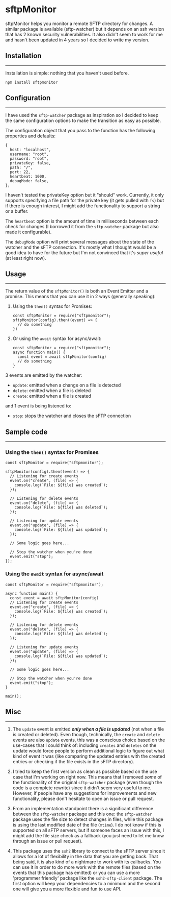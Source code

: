 # sftpMonitor

sftpMonitor helps you monitor a remote SFTP directory for changes.
A similar package is available (sftp-watcher) but it depends on an ssh version that has 2 known security vulnerabilities. It also didn't seem to work for me and hasn't been updated in 4 years so I decided to write my version.

## Installation

---

Installation is simple: nothing that you haven't used before.

    npm install sftpmonitor

## Configuration

---

I have used the `sftp-watcher` package as inspiration so I decided to keep the same configuration options to make the transition as easy as possible.

The configuration object that you pass to the function has the following properties and defaults:

    {
      host: "localhost",
      username: "root",
      password: "root",
      privateKey: false,
      path: "/",
      port: 22,
      heartbeat: 1000,
      debugMode: false,
    };

I haven't tested the privateKey option but it "should" work. Currently, it only supports specifying a file path for the private key (it gets pulled with `fs`) but if there is enough interest, I might add the functionality to support a string or a buffer.

The `heartbeat` option is the amount of time in milliseconds between each check for changes (I borrowed it from the `sftp-watcher` package but also made it configurable).

The `debugMode` option will print several messages about the state of the watcher and the sFTP connection. It's mostly what I thought would be a good idea to have for the future but I'm not convinced that it's _super useful_ (at least right now).

## Usage

---

The return value of the `sftpMonitor()` is both an Event Emitter and a promise. This means that you can use it in 2 ways (generally speaking):

1.  Using the `then()` syntax for Promises:

        const sftpMonitor = require("sftpmonitor");
        sftpMonitor(config).then((event) => {
          // do something
        })

2.  Or using the `await` syntax for async/await:

        const sftpMonitor = require("sftpmonitor");
        async function main() {
          const event = await sftpMonitor(config)
          // do something
        }

3 events are emitted by the watcher:

- `update`: emitted when a change on a file is detected
- `delete`: emitted when a file is deleted
- `create`: emitted when a file is created

and 1 event is being listened to:

- `stop`: stops the watcher and closes the sFTP connection

## Sample code

---

### Using the `then()` syntax for Promises

    const sftpMonitor = require("sftpmonitor");

    sftpMonitor(config).then((event) => {
      // Listening for create events
      event.on("create", (file) => {
        console.log(`File: ${file} was created`);
      });

      // Listening for delete events
      event.on("delete", (file) => {
        console.log(`File: ${file} was deleted`);
      });

      // Listening for update events
      event.on("update", (file) => {
        console.log(`File: ${file} was updated`);
      });

      // Some logic goes here...

      // Stop the watcher when you're done
      event.emit("stop");
    });

### Using the `await` syntax for async/await

    const sftpMonitor = require("sftpmonitor");

    async function main() {
      const event = await sftpMonitor(config)
      // Listening for create events
      event.on("create", (file) => {
        console.log(`File: ${file} was created`);
      });

      // Listening for delete events
      event.on("delete", (file) => {
        console.log(`File: ${file} was deleted`);
      });

      // Listening for update events
      event.on("update", (file) => {
        console.log(`File: ${file} was updated`);
      });

      // Some logic goes here...

      // Stop the watcher when you're done
      event.emit("stop");
    }

    main();

## Misc

---

1. The `update` event is emitted _**only when a file is updated**_ (not when a file is created or deleted). Even though, technically, the `create` and `delete` events are also `update` events, this was a conscious choice based on the use-cases that I could think of: including `creates` and `deletes` on the update would force people to perform additional logic to figure out what kind of event it was (like comparing the updated entries with the created entries or checking if the file exists in the sFTP directory).

2. I tried to keep the first version as clean as possible based on the use case that I'm working on right now. This means that I removed _some_ of the functionality of the original `sftp-watcher` package (even though the code is a complete rewrite) since it didn't seem very useful to me. However, if people have any suggestions for improvements and new functionality, please don't hesitate to open an issue or pull request.

3. From an implementation standpoint there is a significant difference between the `sftp-watcher` package and this one: the `sftp-watcher` package uses the file size to detect changes in files, while this package is using the last modified date of the file (`mtime`). I do not know if this is supported on all sFTP servers, but if someone faces an issue with this, I might add the file size check as a fallback (you just need to let me know through an issue or pull request).

4. This package uses the `ssh2` library to connect to the sFTP server since it allows for a lot of flexibility in the data that you are getting back. That being said, it is also kind of a nightmare to work with its callbacks. You can use it in order to do more work with the remote files (based on the events that this package has emitted) or you can use a more 'programmer friendly' package like the `ssh2-sftp-client` package. The first option will keep your dependencies to a minimum and the second one will give you a more flexible and fun to use API.
